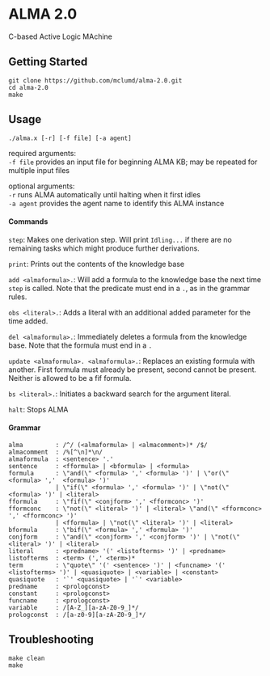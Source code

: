 # ALMA 2.0
C-based Active Logic MAchine

## Getting Started
```
git clone https://github.com/mclumd/alma-2.0.git
cd alma-2.0
make
```

## Usage
```
./alma.x [-r] [-f file] [-a agent]
```

required arguments:  
  `-f file`   provides an input file for beginning ALMA KB; may be repeated for multiple input files

optional arguments:  
  `-r`        runs ALMA automatically until halting when it first idles  
  `-a agent`  provides the agent name to identify this ALMA instance

#### Commands
`step`: Makes one derivation step. Will print `Idling...` if there are no remaining tasks which might produce further derivations.

`print`: Prints out the contents of the knowledge base

`add <almaformula>.`: Will add a formula to the knowledge base the next time `step` is called. Note that the predicate must end in a `.`, as in the grammar rules.

`obs <literal>.`: Adds a literal with an additional added parameter for the time added.

`del <almaformula>.`: Immediately deletes a formula from the knowledge base. Note that the formula must end in a `.`

`update <almaformula>. <almaformula>.`: Replaces an existing formula with another. First formula must already be present, second cannot be present. Neither is allowed to be a fif formula.

`bs <literal>.`: Initiates a backward search for the argument literal.

`halt`: Stops ALMA

#### Grammar
```
alma         : /^/ (<almaformula> | <almacomment>)* /$/         
almacomment  : /%[^\n]*\n/
almaformula  : <sentence> '.'
sentence     : <fformula> | <bformula> | <formula>
formula      : \"and(\" <formula> ',' <formula> ')' | \"or(\" <formula> ','  <formula> ')'
             | \"if(\" <formula> ',' <formula> ')' | \"not(\" <formula> ')' | <literal>
fformula     : \"fif(\" <conjform> ',' <fformconc> ')'
fformconc    : \"not(\" <literal> ')' | <literal> \"and(\" <fformconc> ',' <fformconc> ')'
             | <fformula> | \"not(\" <literal> ')' | <literal>
bformula     : \"bif(\" <formula> ',' <formula> ')'
conjform     : \"and(\" <conjform> ',' <conjform> ')' | \"not(\" <literal> ')' | <literal>
literal      : <predname> '(' <listofterms> ')' | <predname>
listofterms  : <term> (',' <term>)*
term         : \"quote\" '(' <sentence> ')' | <funcname> '(' <listofterms> ')' | <quasiquote> | <variable> | <constant>
quasiquote   : '`' <quasiquote> | '`' <variable>
predname     : <prologconst>
constant     : <prologconst>
funcname     : <prologconst>
variable     : /[A-Z_][a-zA-Z0-9_]*/
prologconst  : /[a-z0-9][a-zA-Z0-9_]*/
```
## Troubleshooting
```
make clean
make
```
